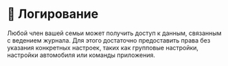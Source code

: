 # 📑 Логирование

Любой член вашей семьи может получить доступ к данным, связанным с ведением журнала. Для этого достаточно предоставить права без указания конкретных настроек, таких как групповые настройки, настройки автомобиля или команды приложения.
